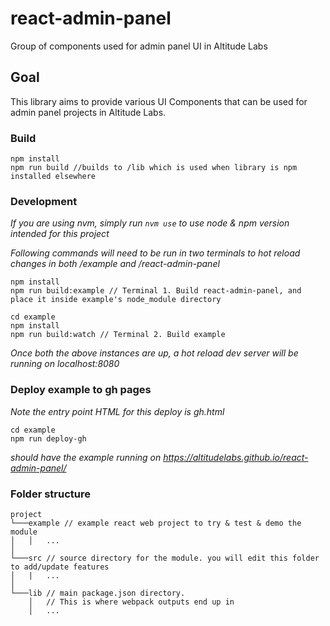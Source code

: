 # react-admin-panel
Group of components used for admin panel UI in Altitude Labs

## Goal
This library aims to provide various UI Components that can be used for admin panel projects in Altitude Labs.

### Build
```
npm install
npm run build //builds to /lib which is used when library is npm installed elsewhere
```

### Development
*If you are using nvm, simply run `nvm use` to use node & npm version intended for this project*

*Following commands will need to be run in two terminals to hot reload changes in both /example and /react-admin-panel*

```
npm install
npm run build:example // Terminal 1. Build react-admin-panel, and place it inside example's node_module directory
```
```
cd example 
npm install
npm run build:watch // Terminal 2. Build example
```
*Once both the above instances are up, a hot reload dev server will be running on localhost:8080*


### Deploy example to gh pages
*Note the entry point HTML for this deploy is gh.html*
```
cd example
npm run deploy-gh
```
*should have the example running on https://altitudelabs.github.io/react-admin-panel/*


### Folder structure
```
project
└───example // example react web project to try & test & demo the module
│   │   ...
│   
└───src // source directory for the module. you will edit this folder to add/update features
│   |   ...
│
└───lib // main package.json directory. 
    │   // This is where webpack outputs end up in
    │   ...
 ```
